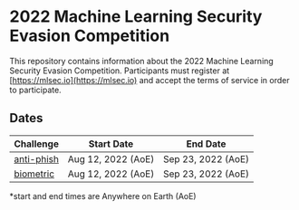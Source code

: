 <!--
---
page_type: sample
languages:
- python
description: "2021 Machine Learning Security Evasion Competition Sample Code"
urlFragment: "Azure/2021-machine-learning-security-evasion-competition"
---
-->

# 2022 Machine Learning Security Evasion Competition

This repository contains information about the 2022 Machine Learning Security Evasion Competition.  Participants must register at [https://mlsec.io](https://mlsec.io) and accept the terms of service in order to participate.

## Dates
| Challenge         | Start Date                  |  End Date          |
|-------------------|-----------------------------|--------------------|
| [anti-phish](https://github.com/drhyrum/2022-machine-learning-security-evasion-competition/tree/master/antiphish)   | Aug 12, 2022 (AoE) | Sep 23, 2022 (AoE) |
| [biometric](https://github.com/drhyrum/2022-machine-learning-security-evasion-competition/tree/master/biometric)   | Aug 12, 2022 (AoE) | Sep 23, 2022 (AoE) |


*start and end times are Anywhere on Earth (AoE)
